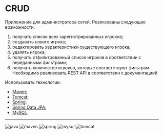 # CRUD

Приложение для администратора сетей. Реализованы следующие возможности:
1. получать список всех зарегистрированных игроков;
2. создавать нового игрока;
3. редактировать характеристики существующего игрока;
4. удалять игрока;
5. получать отфильтрованный список игроков в соответствии с переданными фильтрами;
6. получать количество игроков, которые соответствуют фильтрам.
Необходимо реализовать REST API в соответствии с документацией.

Использовать технологии:
- [Maven];
- [Tomcat];
- [Spring];
- [Spring Data JPA];
- [MySQL].

---
![[java]](https://img.shields.io/static/v1?label=Java&message=8&color=007396&style=for-the-badge&logo=java)
![[maven]](https://img.shields.io/static/v1?label=Maven&message=3.6&color=C71A36&style=for-the-badge&logo=apachemaven)
![[spring]](https://img.shields.io/static/v1?label=Spring&message=5.3&color=6DB33F&style=for-the-badge&logo=spring)
![[mysql]](https://img.shields.io/static/v1?label=MySQL&message=8.0&color=4479A1&style=for-the-badge&logo=mysql)
![[tomcat]](https://img.shields.io/static/v1?label=Tomcat&message=9&color=F8DC75&style=for-the-badge&logo=apachetomcat)

[java]:<https://www.oracle.com/ru/java/technologies/javase-downloads.html>
[maven]:<https://maven.apache.org/download.cgi>
[spring]:<https://www.baeldung.com/spring-with-maven>
[spring data jpa]:<https://www.baeldung.com/spring-with-maven>
[mysql]:<https://dev.mysql.com/downloads/mysql/>
[tomcat]:<https://tomcat.apache.org/download-90.cgi>
